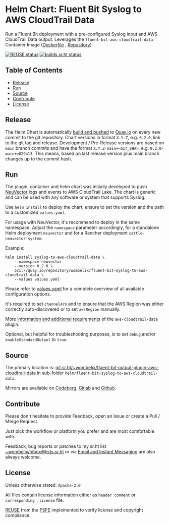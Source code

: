 <!--
SPDX-FileCopyrightText: 2024 Dominik Wombacher <dominik@wombacher.cc>

SPDX-License-Identifier: CC0-1.0
-->

# Helm Chart: Fluent Bit Syslog to AWS CloudTrail Data

Run a Fluent Bit deployment with a pre-configured Syslog input and
AWS CloudTrail Data output. Leverages the `fluent-bit-aws-cloudtrail-data`
Container Image
([Dockerfile](https://git.sr.ht/~wombelix/fluent-bit-output-plugin-aws-cloudtrail-data/tree/main/item/container/Dockerfile)
, [Repository](https://quay.io/repository/wombelix/fluent-bit-syslog-to-aws-cloudtrail-data)).

[![REUSE status](https://api.reuse.software/badge/git.sr.ht/~wombelix/fluent-bit-output-plugin-aws-cloudtrail-data)](https://api.reuse.software/info/git.sr.ht/~wombelix/fluent-bit-output-plugin-aws-cloudtrail-data)
[![builds.sr.ht status](https://builds.sr.ht/~wombelix/fluent-bit-output-plugin-aws-cloudtrail-data.svg)](https://builds.sr.ht/~wombelix/fluent-bit-output-plugin-aws-cloudtrail-data?)

## Table of Contents

* [Release](#release)
* [Run](#run)
* [Source](#source)
* [Contribute](#contribute)
* [License](#license)

## Release

The Helm Chart is automatically
[build and pushed](https://git.sr.ht/~wombelix/fluent-bit-output-plugin-aws-cloudtrail-data/tree/main/item/.build.yml)
to
[Quay.io](https://quay.io/repository/wombelix/fluent-bit-syslog-to-aws-cloudtrail-data)
on every new commit to the git repository.
Chart versions in format `X.Y.Z`, e.g. `0.2.0`, link to the
git tag and release. Development / Pre-Release versions are
based on `main` branch commits and have the format
`X.Y.Z-main+<GIT_SHA>`, e.g. `0.2.0-main+e829413`.
This means, based on last release version plus
main branch changes up to the commit hash.

## Run

The plugin, container and helm chart was initially developed to push
[NeuVector](https://github.com/neuvector/neuvector)
logs and events to AWS CloudTrail Lake. The chart is generic and
can be used with any software or system that supports Syslog.

Use `helm install` to deploy the chart, ensure to set the version
and the path to a customized `values.yaml`.

For usage with NeuVector, it's recommend to deploy in the same namespace.
Adjust the `namespace` parameter accordingly, for a standalone Helm deployment
`neuvector` and for a Rancher deployment `cattle-neuvector-system`.

Example:

```
helm install syslog-to-aws-cloudtrail-data \
    --namespace neuvector
    --version 0.2.0 \
    oci://quay.io/repository/wombelix/fluent-bit-syslog-to-aws-cloudtrail-data \
    --values values.yaml
```

Please refer to
[values.yaml](https://git.sr.ht/~wombelix/fluent-bit-output-plugin-aws-cloudtrail-data/tree/main/item/helm/fluent-bit-syslog-to-aws-cloudtrail-data/values.yaml)
for a complete overview of all available configuration options.

It's required to set `channelArn` and to ensure that the AWS Region was
either correctly auto-discovered or to set `awsRegion` manually.

More
[information and additional requirements](https://git.sr.ht/~wombelix/fluent-bit-output-plugin-aws-cloudtrail-data#run)
of the `aws-cloudtrail-data` plugin.

Optional, but helpful for troubleshooting purposes, is to set
`debug` and/or `enableStandardOutput` to `true`.

## Source

The primary location is:
[git.sr.ht/~wombelix/fluent-bit-output-plugin-aws-cloudtrail-data](https://git.sr.ht/~wombelix/fluent-bit-output-plugin-aws-cloudtrail-data)
in sub-folder `helm/fluent-bit-syslog-to-aws-cloudtrail-data`.

Mirrors are available on
[Codeberg](https://codeberg.org/wombelix/fluent-bit-output-plugin-aws-cloudtrail-data),
[Gitlab](https://gitlab.com/wombelix/fluent-bit-output-plugin-aws-cloudtrail-data)
and
[Github](https://github.com/wombelix/fluent-bit-output-plugin-aws-cloudtrail-data).

## Contribute

Please don't hesitate to provide Feedback,
open an Issue or create a Pull / Merge Request.

Just pick the workflow or platform you prefer and are most comfortable with.

Feedback, bug reports or patches to my sr.ht list
[~wombelix/inbox@lists.sr.ht](https://lists.sr.ht/~wombelix/inbox) or via
[Email and Instant Messaging](https://dominik.wombacher.cc/pages/contact.html)
are also always welcome.

## License

Unless otherwise stated: `Apache-2.0`

All files contain license information either as
`header comment` or `corresponding .license` file.

[REUSE](https://reuse.software) from the [FSFE](https://fsfe.org/)
implemented to verify license and copyright compliance.
